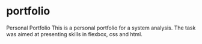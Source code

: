 # portfolio
Personal Portfolio
This is a personal portfolio for a system analysis.
The task was aimed at presenting skills in flexbox, css and html.
